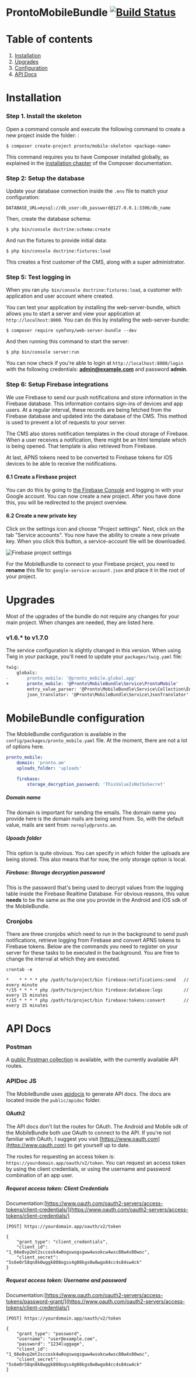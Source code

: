 # ProntoMobileBundle [![Build Status](https://travis-ci.com/Pronto-am/MobileBundle.svg?branch=master)](https://travis-ci.com/Pronto-am/MobileBundle)

Table of contents
=================

1. [Installation](#installation)
2. [Upgrades](#upgrades)
2. [Configuration](#mobilebundle-configuration)
3. [API Docs](#api-docs)


Installation
============

### Step 1. Install the skeleton

Open a command console and execute the following command to create a new project inside the folder: <package-name>:

```console
$ composer create-project pronto/mobile-skeleton <package-name>
```

This command requires you to have Composer installed globally, as explained
in the [installation chapter](https://getcomposer.org/doc/00-intro.md)
of the Composer documentation.


### Step 2: Setup the database

Update your database connection inside the `.env` file to match your configuration:

```dotenv
DATABASE_URL=mysql://db_user:db_password@127.0.0.1:3306/db_name
```

Then, create the database schema:

```console
$ php bin/console doctrine:schema:create
```

And run the fixtures to provide initial data:

```console
$ php bin/console doctrine:fixtures:load
```

This creates a first customer of the CMS, along with a super administrator.


### Step 5: Test logging in

When you ran `php bin/console doctrine:fixtures:load`, a customer with application and user account where created.

You can test your application by installing the web-server-bundle, which allows you to start a server and view your application at `http://localhost:8000`. You can do this by installing the web-server-bundle:

```console
$ composer require symfony/web-server-bundle --dev
```

And then running this command to start the server:

```console
$ php bin/console server:run
```

You can now check if you're able to login at `http://localhost:8000/login` with the following credentials: **admin@example.com** and password **admin**.


### Step 6: Setup Firebase integrations

We use Firebase to send our push notifications and store information in the Firebase database. This information contains sign-ins of devices and app users. At a regular interval, these records are being fetched from the Firebase database and updated into the database of the CMS. This method is used to prevent a lot of requests to your server.

The CMS also stores notification templates in the cloud storage of Firebase. When a user receives a notification, there might be an html template which is being opened. That template is also retrieved from Firebase.

At last, APNS tokens need to be converted to Firebase tokens for iOS devices to be able to receive the notifications.

#### 6.1 Create a Firebase project

You can do this by going to [the Firebase Console](https://console.firebase.com) and logging in with your Google account. You can now create a new project. After you have done this, you will be redirected to the project overview.

#### 6.2 Create a new private key

Click on the settings icon and choose "Project settings". Next, click on the tab "Service accounts". You now have the ability to create a new private key. When you click this button, a service-account file will be downloaded.

![Firebase project settings](https://cdn-images-1.medium.com/max/1800/1*1aRZ-Z32fyG6zv4zpvcZAw.png)

For the MobileBundle to connect to your Firebase project, you need to **rename** this file to: `google-service-account.json` and place it in the root of your project.


Upgrades
========

Most of the upgrades of the bundle do not require any changes for your main project. When changes are needed, they are listed here.

### v1.6.* to v1.7.0
The service configuration is slightly changed in this version. When using Twig in your package, you'll need to update your `packages/twig.yaml` file:

```diff
twig:
    globals:
-       pronto_mobile: '@pronto_mobile.global.app'
+       pronto_mobile: '@Pronto\MobileBundle\Service\ProntoMobile'
        entry_value_parser: '@Pronto\MobileBundle\Service\Collection\EntryValueParser'
        json_translator: '@Pronto\MobileBundle\Service\JsonTranslator'
```

MobileBundle configuration
==========================

The MobileBundle configuration is available in the `config/packages/pronto_mobile.yaml` file. At the moment, there are not a lot of options here.

```yaml
pronto_mobile:
    domain: 'pronto.am'
    uploads_folder: 'uploads'

    firebase:
        storage_decryption_password: 'ThisValueIsNotSoSecret'
```

##### Domain name
The domain is important for sending the emails. The domain name you provide here is the domain mails are being send from. So, with the default value, mails are sent from: `noreply@pronto.am`.

##### Upoads folder
This option is quite obvious. You can specify in which folder the uploads are being stored. This also means that for now, the only storage option is local.

##### Firebase: Storage decryption password
This is the password that's being used to decrypt values from the logging table inside the Firebase Realtime Database. For obvious reasons, this value **needs** to be the same as the one you provide in the Android and iOS sdk of the MobileBundle.


### Cronjobs

There are three cronjobs which need to run in the background to send push notifications, retrieve logging from Firebase and convert APNS tokens to Firebase tokens. Below are the commands you need to register on your server for these tasks to be executed in the background. You are free to change the interval at which they are executed.

```console
crontab -e
```
```console
*    * * * * php /path/to/project/bin firebase:notifications:send   // every minute
*/15 * * * * php /path/to/project/bin firebase:database:logs        // every 15 minutes
*/15 * * * * php /path/to/project/bin firebase:tokens:convert       // every 15 minutes
```

API Docs
========

### Postman
A [public Postman collection](https://documenter.getpostman.com/view/7226788/SVzw3zwg) is available, with the currently available API routes.

### APIDoc JS
The MobileBundle uses [apidocjs](http://apidocjs.com) to generate API docs. The docs are located inside the `public/apidoc` folder.

#### OAuth2

The API docs don't list the routes for OAuth. The Android and Mobile sdk of the MobileBundle both use OAuth to connect to the API. If you're not familiar with OAuth, I suggest you visit [https://www.oauth.com](https://www.oauth.com) to get yourself up to date.

The routes for requesting an access token is: `https://yourdomain.app/oauth/v2/token`. You can request an access token by using the client credentials, or using the username and password combination of an app user.

##### Request access token: Client Credentials
Documentation:[https://www.oauth.com/oauth2-servers/access-tokens/client-credentials/](https://www.oauth.com/oauth2-servers/access-tokens/client-credentials/)

```
[POST] https://yourdomain.app/oauth/v2/token

{
	"grant_type": "client_credentials",
	"client_id": "1_66e8vp2mt2sccosk4w0ogswogsgww4wsokcw4wsc80w4s00woc",
	"client_secret": "5s6e0r58qn8k0wggk808ogss4g08kgs0w8wgo84cc4s84sw4ck"
}
```

##### Request access token: Username and password
Documentation:[https://www.oauth.com/oauth2-servers/access-tokens/password-grant/](https://www.oauth.com/oauth2-servers/access-tokens/client-credentials/)

```
[POST] https://yourdomain.app/oauth/v2/token

{
	"grant_type": "password",
	"username": "user@example.com",
	"password": "1234luggage",
	"client_id": "1_66e8vp2mt2sccosk4w0ogswogsgww4wsokcw4wsc80w4s00woc",
	"client_secret": "5s6e0r58qn8k0wggk808ogss4g08kgs0w8wgo84cc4s84sw4ck"
}
```
